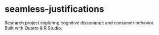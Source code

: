 # seamless-justifications
Research project exploring cognitive dissonance and consumer behavior. Built with Quarto &amp; R Studio.
